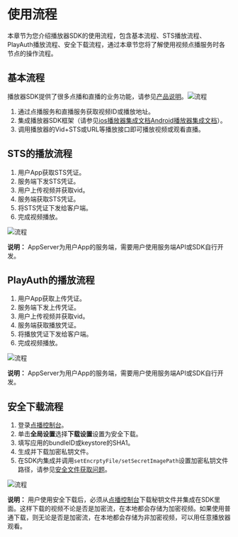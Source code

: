 # 使用流程

本章节为您介绍播放器SDK的使用流程，包含基本流程、STS播放流程、PlayAuth播放流程、安全下载流程，通过本章节您将了解使用视频点播服务时各节点的操作流程。

## 基本流程

播放器SDK提供了很多点播和直播的业务功能，请参见[产品说明](/cn.zh-CN/播放器SDK/产品说明.md)。![流程](https://static-aliyun-doc.oss-accelerate.aliyuncs.com/assets/img/zh-CN/3217055061/p178405.png)

1.  通过点播服务和直播服务获取视频ID或播放地址。
2.  集成播放器SDK框架（请参见[ios播放器集成文档](/cn.zh-CN/播放器SDK/iOS播放器/集成文档.md)[Android播放器集成文档](t1959844.md#)）。
3.  调用播放器的Vid+STS或URL等播放接口即可播放视频或观看直播。

## STS的播放流程

1.  用户App获取STS凭证。
2.  服务端下发STS凭证。
3.  用户上传视频并获取vid。
4.  服务端获取STS凭证。
5.  将STS凭证下发给客户端。
6.  完成视频播放。

![流程](https://static-aliyun-doc.oss-accelerate.aliyuncs.com/assets/img/zh-CN/3217055061/p178406.png)

**说明：** AppServer为用户App的服务端，需要用户使用服务端API或SDK自行开发。

## PlayAuth的播放流程

1.  用户App获取上传凭证。
2.  服务端下发上传凭证。
3.  用户上传视频并获取vid。
4.  服务端获取播放凭证。
5.  将播放凭证下发给客户端。
6.  完成视频播放。

![流程](https://static-aliyun-doc.oss-accelerate.aliyuncs.com/assets/img/zh-CN/3217055061/p178407.png)

**说明：** AppServer为用户App的服务端，需要用户使用服务端API或SDK自行开发。

## 安全下载流程

1.  登录[点播控制台](https://account.aliyun.com/login/login.htm?oauth_callback=https%3A%2F%2Fvod.console.aliyun.com%2F%3Fspm%3D5176.8413026.J_2349663800.2.3dc011cfeVYJhB#/overview)。
2.  单击**全局设置**选择**下载设置**设置为安全下载。
3.  填写应用的bundleID或keystore的SHA1。
4.  生成并下载加密私钥文件。
5.  在SDK内集成并调用`setEncrptyFile/setSecretImagePath`设置加密私钥文件路径，请参见[安全文件获取问题](/cn.zh-CN/常见问题/播放器/安全文件获取.md)。

![流程](https://static-aliyun-doc.oss-accelerate.aliyuncs.com/assets/img/zh-CN/3217055061/p178408.png)

**说明：** 用户使用安全下载后，必须从[点播控制台](https://account.aliyun.com/login/login.htm?oauth_callback=https%3A%2F%2Fvod.console.aliyun.com%2F%3Fspm%3D5176.8413026.J_2349663800.2.3dc011cfeVYJhB#/overview)下载秘钥文件并集成在SDK里面。这样下载的视频不论是否是加密流，在本地都会存储为加密视频。如果使用普通下载，则无论是否是加密流，在本地都会存储为非加密视频，可以用任意播放器观看。

